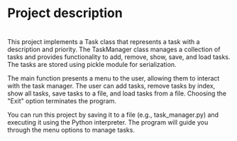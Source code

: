 # Project description
#

This project implements a Task class that represents a task with a description and priority. The TaskManager class manages a collection of tasks and provides functionality to add, remove, show, save, and load tasks. The tasks are stored using pickle module for serialization.

The main function presents a menu to the user, allowing them to interact with the task manager. The user can add tasks, remove tasks by index, show all tasks, save tasks to a file, and load tasks from a file. Choosing the "Exit" option terminates the program.

You can run this project by saving it to a file (e.g., task_manager.py) and executing it using the Python interpreter. The program will guide you through the menu options to manage tasks.
